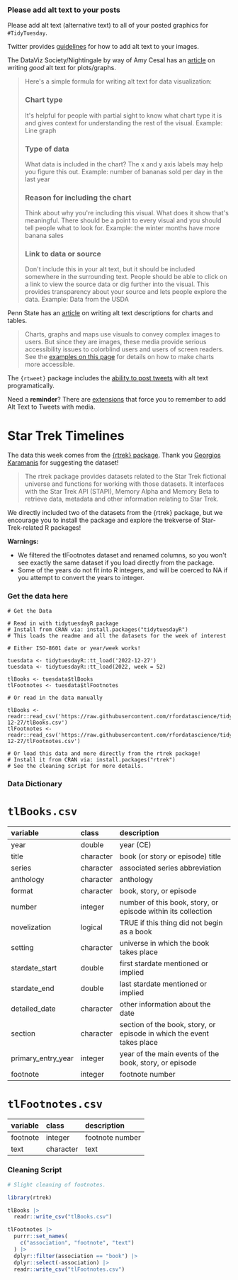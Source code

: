 ### Please add alt text to your posts

Please add alt text (alternative text) to all of your posted graphics for `#TidyTuesday`. 

Twitter provides [guidelines](https://help.twitter.com/en/using-twitter/picture-descriptions) for how to add alt text to your images.

The DataViz Society/Nightingale by way of Amy Cesal has an [article](https://medium.com/nightingale/writing-alt-text-for-data-visualization-2a218ef43f81) on writing _good_ alt text for plots/graphs.

> Here's a simple formula for writing alt text for data visualization:
> ### Chart type
> It's helpful for people with partial sight to know what chart type it is and gives context for understanding the rest of the visual.
> Example: Line graph
> ### Type of data
> What data is included in the chart? The x and y axis labels may help you figure this out.
> Example: number of bananas sold per day in the last year
> ### Reason for including the chart
> Think about why you're including this visual. What does it show that's meaningful. There should be a point to every visual and you should tell people what to look for.
> Example: the winter months have more banana sales
> ### Link to data or source
> Don't include this in your alt text, but it should be included somewhere in the surrounding text. People should be able to click on a link to view the source data or dig further into the visual. This provides transparency about your source and lets people explore the data.
> Example: Data from the USDA

Penn State has an [article](https://accessibility.psu.edu/images/charts/) on writing alt text descriptions for charts and tables.

> Charts, graphs and maps use visuals to convey complex images to users. But since they are images, these media provide serious accessibility issues to colorblind users and users of screen readers. See the [examples on this page](https://accessibility.psu.edu/images/charts/) for details on how to make charts more accessible.

The `{rtweet}` package includes the [ability to post tweets](https://docs.ropensci.org/rtweet/reference/post_tweet.html) with alt text programatically.

Need a **reminder**? There are [extensions](https://chrome.google.com/webstore/detail/twitter-required-alt-text/fpjlpckbikddocimpfcgaldjghimjiik/related) that force you to remember to add Alt Text to Tweets with media.

# Star Trek Timelines

The data this week comes from the [{rtrek} package](https://leonawicz.github.io/rtrek/). Thank you [Georgios Karamanis](https://github.com/gkaramanis) for suggesting the dataset!

> The rtrek package provides datasets related to the Star Trek fictional universe and functions for working with those datasets. It interfaces with the Star Trek API (STAPI), Memory Alpha and Memory Beta to retrieve data, metadata and other information relating to Star Trek.

We directly included two of the datasets from the {rtrek} package, but we encourage you to install the package and explore the trekverse of Star-Trek-related R packages!

**Warnings:**

- We filtered the tlFootnotes dataset and renamed columns, so you won't see exactly the same dataset if you load directly from the package.
- Some of the years do not fit into R integers, and will be coerced to NA if you attempt to convert the years to integer.

### Get the data here

```{r}
# Get the Data

# Read in with tidytuesdayR package 
# Install from CRAN via: install.packages("tidytuesdayR")
# This loads the readme and all the datasets for the week of interest

# Either ISO-8601 date or year/week works!

tuesdata <- tidytuesdayR::tt_load('2022-12-27')
tuesdata <- tidytuesdayR::tt_load(2022, week = 52)

tlBooks <- tuesdata$tlBooks
tlFootnotes <- tuesdata$tlFootnotes

# Or read in the data manually

tlBooks <- readr::read_csv('https://raw.githubusercontent.com/rfordatascience/tidytuesday/master/data/2022/2022-12-27/tlBooks.csv')
tlFootnotes <- readr::read_csv('https://raw.githubusercontent.com/rfordatascience/tidytuesday/master/data/2022/2022-12-27/tlFootnotes.csv')

# Or load this data and more directly from the rtrek package! 
# Install it from CRAN via: install.packages("rtrek")
# See the cleaning script for more details.
```

### Data Dictionary

# `tlBooks.csv`

|variable           |class     |description        |
|:------------------|:---------|:------------------|
|year               |double    |year (CE)          |
|title              |character |book (or story or episode) title         |
|series             |character |associated series abbreviation|
|anthology          |character |anthology          |
|format             |character |book, story, or episode |
|number             |integer   |number of this book, story, or episode within its collection|
|novelization       |logical   |TRUE if this thing did not begin as a book |
|setting            |character |universe in which the book takes place |
|stardate_start     |double    |first stardate mentioned or implied|
|stardate_end       |double    |last stardate mentioned or implied|
|detailed_date      |character |other information about the date|
|section            |character |section of the book, story, or episode in which the event takes place|
|primary_entry_year |integer   |year of the main events of the book, story, or episode|
|footnote           |integer   |footnote number|

# `tlFootnotes.csv`

|variable |class     |description |
|:--------|:---------|:-----------|
|footnote |integer   |footnote number|
|text     |character |text        |

### Cleaning Script

```r
# Slight cleaning of footnotes.

library(rtrek)

tlBooks |> 
  readr::write_csv("tlBooks.csv")

tlFootnotes |> 
  purrr::set_names(
    c("association", "footnote", "text")
  ) |> 
  dplyr::filter(association == "book") |> 
  dplyr::select(-association) |> 
  readr::write_csv("tlFootnotes.csv")
```
